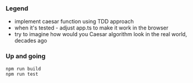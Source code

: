 ### Legend

- implement caesar function using TDD approach
- when it's tested - adjust app.ts to make it work in the browser
- try to imagine how would you Caesar algorithm look in the real world, decades ago

### Up and going
```
npm run build
npm run test
```